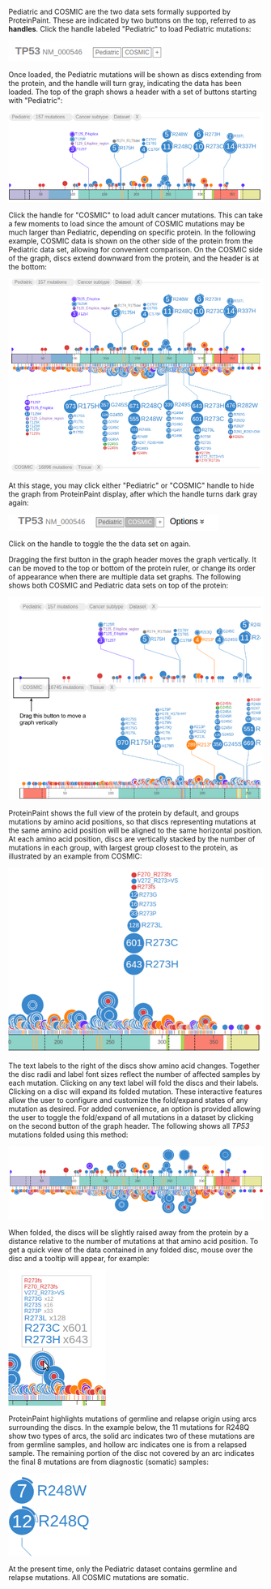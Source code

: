 Pediatric and COSMIC are the two data sets formally supported by
ProteinPaint. These are indicated by two buttons on the top, referred to
as **handles**. Click the handle labeled "Pediatric" to load
Pediatric mutations:

![](../../images/guides/proteinpaint/loading-mutations/media/image1.png)

Once loaded, the Pediatric mutations will be shown as discs extending
from the protein, and the handle will turn gray, indicating the data has
been loaded. The top of the graph shows a header with a set of buttons
starting with "Pediatric":

![](../../images/guides/proteinpaint/loading-mutations/media/image4.png)

Click the handle for "COSMIC" to load adult cancer mutations. This can
take a few moments to load since the amount of COSMIC mutations may be
much larger than Pediatric, depending on specific protein. In the
following example, COSMIC data is shown on the other side of the protein
from the Pediatric data set, allowing for convenient comparison. On the
COSMIC side of the graph, discs extend downward from the protein, and
the header is at the bottom:

![](../../images/guides/proteinpaint/loading-mutations/media/image6.png)

At this stage, you may click either "Pediatric" or "COSMIC" handle to
hide the graph from ProteinPaint display, after which the handle turns
dark gray again:

![](../../images/guides/proteinpaint/loading-mutations/media/image2.png)

Click on the handle to toggle the the data set on again.

Dragging the first button in the graph header moves the graph
vertically. It can be moved to the top or bottom of the protein ruler,
or change its order of appearance when there are multiple data set
graphs. The following shows both COSMIC and Pediatric data sets on top
of the protein:

![](../../images/guides/proteinpaint/loading-mutations/media/image9.png)

ProteinPaint shows the full view of the protein by default, and groups
mutations by amino acid positions, so that discs representing mutations
at the same amino acid position will be aligned to the same horizontal
position. At each amino acid position, discs are vertically stacked by
the number of mutations in each group, with largest group closest to the
protein, as illustrated by an example from COSMIC:

![](../../images/guides/proteinpaint/loading-mutations/media/image8.png)

The text labels to the right of the discs show amino acid changes.
Together the disc radii and label font sizes reflect the number of
affected samples by each mutation. Clicking on any text label will fold
the discs and their labels. Clicking on a disc will expand its folded
mutation. These interactive features allow the user to configure and
customize the fold/expand states of any mutation as desired. For added
convenience, an option is provided allowing the user to toggle the
fold/expand of all mutations in a dataset by clicking on the second
button of the graph header. The following shows all *TP53* mutations
folded using this method:

![](../../images/guides/proteinpaint/loading-mutations/media/image7.png)

When folded, the discs will be slightly raised away from the protein by
a distance relative to the number of mutations at that amino acid
position. To get a quick view of the data contained in any folded disc,
mouse over the disc and a tooltip will appear, for example:

![](../../images/guides/proteinpaint/loading-mutations/media/image5.png)

ProteinPaint highlights mutations of germline and relapse origin using
arcs surrounding the discs. In the example below, the 11 mutations for
R248Q show two types of arcs, the solid arc indicates two of these
mutations are from germline samples, and hollow arc indicates one is
from a relapsed sample. The remaining portion of the disc not covered by
an arc indicates the final 8 mutations are from diagnostic (somatic)
samples:

![](../../images/guides/proteinpaint/loading-mutations/media/image3.png)

At the present time, only the Pediatric dataset contains germline and
relapse mutations. All COSMIC mutations are somatic.
